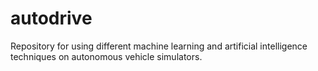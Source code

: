 # autodrive
Repository for using different machine learning and artificial intelligence techniques on autonomous vehicle simulators.
